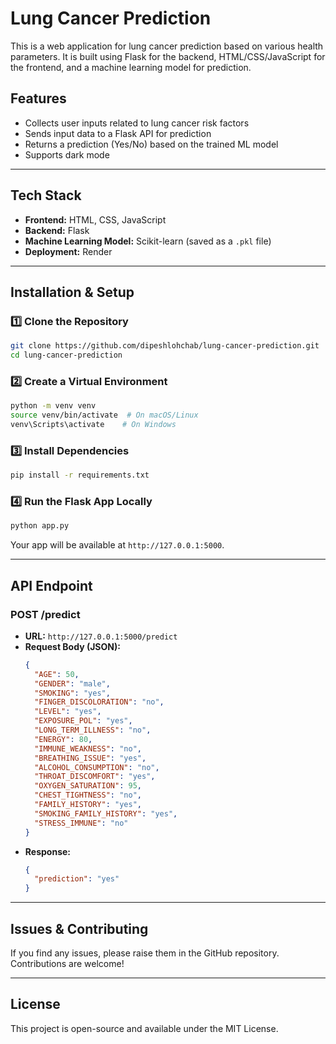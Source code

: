 # Lung Cancer Prediction

This is a web application for lung cancer prediction based on various health parameters. It is built using Flask for the backend, HTML/CSS/JavaScript for the frontend, and a machine learning model for prediction.

## Features
- Collects user inputs related to lung cancer risk factors
- Sends input data to a Flask API for prediction
- Returns a prediction (Yes/No) based on the trained ML model
- Supports dark mode

---

## Tech Stack
- **Frontend:** HTML, CSS, JavaScript
- **Backend:** Flask
- **Machine Learning Model:** Scikit-learn (saved as a `.pkl` file)
- **Deployment:** Render

---

## Installation & Setup

### **1️⃣ Clone the Repository**
```sh
git clone https://github.com/dipeshlohchab/lung-cancer-prediction.git
cd lung-cancer-prediction
```

### **2️⃣ Create a Virtual Environment**
```sh
python -m venv venv
source venv/bin/activate  # On macOS/Linux
venv\Scripts\activate    # On Windows
```

### **3️⃣ Install Dependencies**
```sh
pip install -r requirements.txt
```

### **4️⃣ Run the Flask App Locally**
```sh
python app.py
```
Your app will be available at `http://127.0.0.1:5000`.

---

## API Endpoint
### **POST /predict**
- **URL:** `http://127.0.0.1:5000/predict`
- **Request Body (JSON):**
  ```json
  {
    "AGE": 50,
    "GENDER": "male",
    "SMOKING": "yes",
    "FINGER_DISCOLORATION": "no",
    "LEVEL": "yes",
    "EXPOSURE_POL": "yes",
    "LONG_TERM_ILLNESS": "no",
    "ENERGY": 80,
    "IMMUNE_WEAKNESS": "no",
    "BREATHING_ISSUE": "yes",
    "ALCOHOL_CONSUMPTION": "no",
    "THROAT_DISCOMFORT": "yes",
    "OXYGEN_SATURATION": 95,
    "CHEST_TIGHTNESS": "no",
    "FAMILY_HISTORY": "yes",
    "SMOKING_FAMILY_HISTORY": "yes",
    "STRESS_IMMUNE": "no"
  }
  ```
- **Response:**
  ```json
  {
    "prediction": "yes"
  }
  ```

---

## Issues & Contributing
If you find any issues, please raise them in the GitHub repository. Contributions are welcome!

---

## License
This project is open-source and available under the MIT License.

